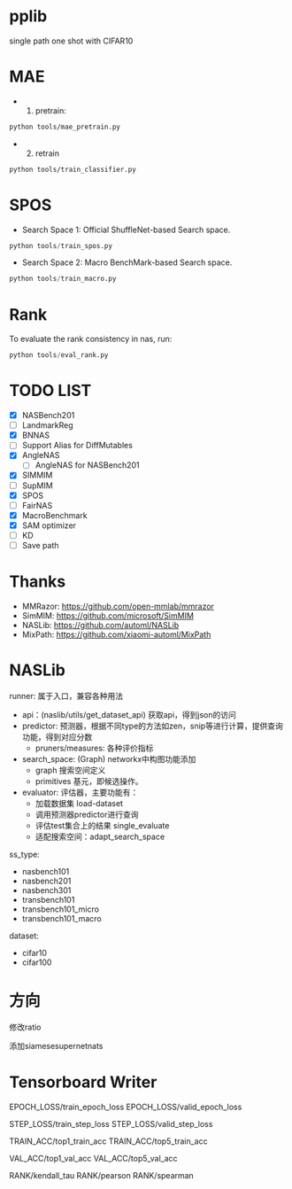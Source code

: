 # pplib

single path one shot with CIFAR10


# MAE

- 1. pretrain:

```bash
python tools/mae_pretrain.py
```

- 2. retrain

```bash
python tools/train_classifier.py
```

# SPOS

- Search Space 1: Official ShuffleNet-based Search space.

```python
python tools/train_spos.py
```

- Search Space 2: Macro BenchMark-based Search space.

```python
python tools/train_macro.py
```

# Rank

To evaluate the rank consistency in nas, run:

```python
python tools/eval_rank.py
```


# TODO LIST

- [x] NASBench201
- [ ] LandmarkReg
- [x] BNNAS
- [ ] Support Alias for DiffMutables
- [x] AngleNAS
  - [ ] AngleNAS for NASBench201
- [x] SIMMIM
- [ ] SupMIM
- [x] SPOS
- [ ] FairNAS
- [x] MacroBenchmark
- [x] SAM optimizer
- [ ] KD
- [ ] Save path

# Thanks

- MMRazor: https://github.com/open-mmlab/mmrazor
- SimMIM: https://github.com/microsoft/SimMIM
- NASLib: https://github.com/automl/NASLib
- MixPath: https://github.com/xiaomi-automl/MixPath

# NASLib

runner: 属于入口，兼容各种用法

- api：(naslib/utils/get_dataset_api) 获取api，得到json的访问
- predictor: 预测器，根据不同type的方法如zen，snip等进行计算，提供查询功能，得到对应分数
    - pruners/measures: 各种评价指标
- search_space: (Graph) networkx中构图功能添加
    - graph 搜索空间定义
    - primitives 基元，即候选操作。
- evaluator: 评估器，主要功能有：
    - 加载数据集 load-dataset
    - 调用预测器predictor进行查询
    - 评估test集合上的结果 single_evaluate
    - 适配搜索空间：adapt_search_space

ss_type:
- nasbench101
- nasbench201
- nasbench301
- transbench101
- transbench101_micro
- transbench101_macro

dataset:
- cifar10
- cifar100


# 方向

修改ratio

添加siamesesupernetnats

# Tensorboard Writer

EPOCH_LOSS/train_epoch_loss
EPOCH_LOSS/valid_epoch_loss 

STEP_LOSS/train_step_loss 
STEP_LOSS/valid_step_loss 

TRAIN_ACC/top1_train_acc 
TRAIN_ACC/top5_train_acc

VAL_ACC/top1_val_acc
VAL_ACC/top5_val_acc

RANK/kendall_tau 
RANK/pearson 
RANK/spearman
